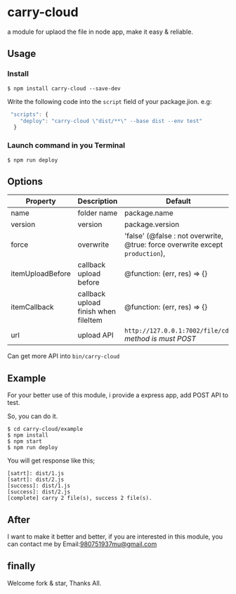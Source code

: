 # carry-cloud

a module for uplaod the file in node app, make it easy & reliable.

## Usage

### Install

```
$ npm install carry-cloud --save-dev
```

Write the following code into the `script` field of your package.jion. e.g:

```js
 "scripts": {
    "deploy": "carry-cloud \"dist/**\" --base dist --env test"
  }

```

### Launch command in you Terminal

```
$ npm run deploy
```

## Options

| Property| Description | Default |
|----|----|----|
| name | folder name  | package.name |
|version | version | package.version |
| force  | overwrite | 'false' (@false : not overwrite, @true: force overwrite except `production`), |
| itemUploadBefore | callback upload before | @function: (err, res) => {}|
|itemCallback| callback upload finish when fileItem| @function: (err, res) => {}| 
| url | upload API | `http://127.0.0.1:7002/file/cdn` *method is must POST*|


Can get more API into `bin/carry-cloud `

## Example

For your better use of this module, i provide a express app, add POST API to test.<br>

So, you can do it.


```
$ cd carry-cloud/example
$ npm install
$ npm start
$ npm run deploy
```

You will get response like this;

```
[satrt]: dist/1.js
[satrt]: dist/2.js
[success]: dist/1.js
[success]: dist/2.js
[complete] carry 2 file(s), success 2 file(s).
```

## After

I want to make it better and better, if you are interested in this module, you can contact me by Email:980751937mu@gmail.com


## finally

Welcome fork & star, Thanks All. 